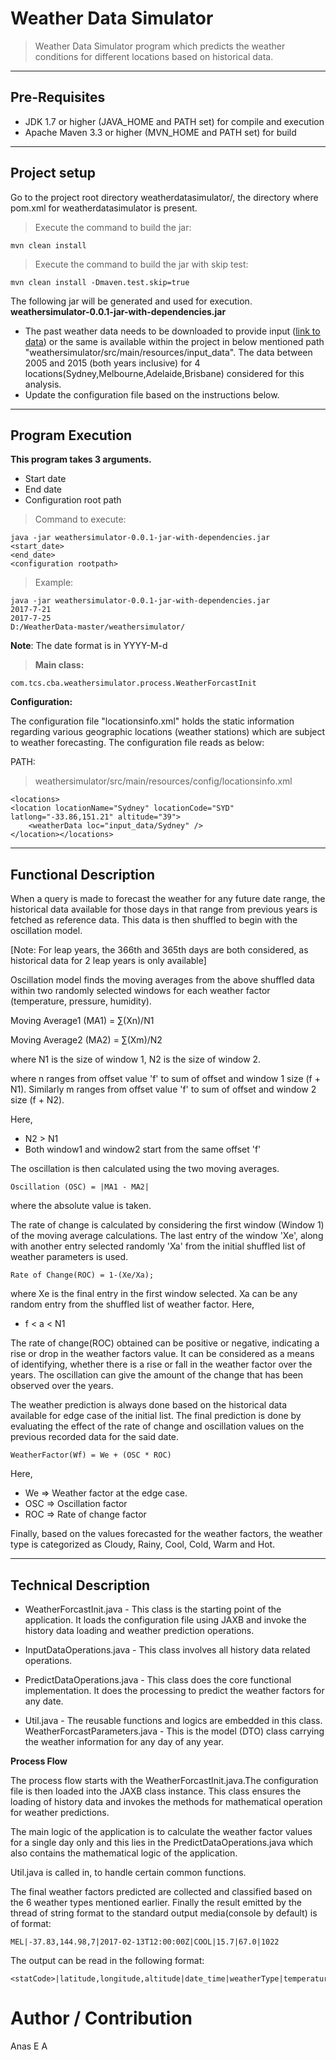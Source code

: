 # Weather Data Simulator

>    Weather Data Simulator program which predicts the weather conditions for different locations based on historical data.

----
## Pre-Requisites
* JDK 1.7 or higher (JAVA_HOME and PATH set) for compile and execution
* Apache Maven 3.3 or higher (MVN_HOME and PATH set) for build

----
## Project setup

Go to the project root directory weatherdatasimulator/, the directory where pom.xml for weatherdatasimulator is present.

>Execute the command to build the jar:

    mvn clean install



>Execute the command to build the jar with skip test:

    mvn clean install -Dmaven.test.skip=true

The following jar will be generated and used for execution.
**weathersimulator-0.0.1-jar-with-dependencies.jar**


* The past weather data needs to be downloaded to provide input ([link to data](https://www.wunderground.com/)) or the same is available within the project in below mentioned path 
 "weathersimulator/src/main/resources/input_data".
The data between 2005 and 2015 (both years inclusive) for 4 locations(Sydney,Melbourne,Adelaide,Brisbane) considered for this analysis.
* Update the configuration file based on the instructions below.

----
## Program Execution
**This program takes 3 arguments.**

* Start date
* End date
* Configuration root path

>Command to execute:

    java -jar weathersimulator-0.0.1-jar-with-dependencies.jar 
	<start_date> 
	<end_date>
    <configuration rootpath>

>Example:

    java -jar weathersimulator-0.0.1-jar-with-dependencies.jar 
	2017-7-21 
	2017-7-25
    D:/WeatherData-master/weathersimulator/

**Note**: The date format is in YYYY-M-d


>**Main class:**

     
	com.tcs.cba.weathersimulator.process.WeatherForcastInit



**Configuration:**

The configuration file "locationsinfo.xml" holds the static information regarding various geographic locations (weather stations) which are subject to weather forecasting. The configuration file reads as below:

PATH: 


>weathersimulator/src/main/resources/config/locationsinfo.xml

    <locations>
	<location locationName="Sydney" locationCode="SYD"  latlong="-33.86,151.21" altitude="39">
		<weatherData loc="input_data/Sydney" />
	</location></locations>

----
## Functional Description
When a query is made to forecast the weather for any future date range, the historical data available for those days in that range from previous years is fetched as reference data. This data is then shuffled to begin with the oscillation model.

[Note: For leap years, the 366th and 365th days are both considered, as historical data for 2 leap years is only available]

Oscillation model finds the moving averages from the above shuffled data within two randomly selected windows for each weather factor (temperature, pressure, humidity).


Moving Average1 (MA1) = ∑(Xn)/N1

Moving Average2 (MA2) = ∑(Xm)/N2


where N1 is the size of window 1, N2 is the size of window 2.

where n ranges from offset value 'f' to sum of offset and window 1 size (f + N1). Similarly m ranges from offset value 'f' to sum of offset and window 2 size (f + N2).

Here,

* N2 > N1
* Both window1 and window2 start from the same offset 'f'

The oscillation is then calculated using the two moving averages.
>

     
	Oscillation (OSC) = |MA1 - MA2|

where the absolute value is taken.

The rate of change is calculated by considering the first window (Window 1) of the moving average calculations. The last entry of the window 'Xe', along with another entry selected randomly 'Xa' from the initial shuffled list of weather parameters is used.


>

     
	Rate of Change(ROC) = 1-(Xe/Xa);


where Xe is the final entry in the first window selected. Xa can be any random entry from the shuffled list of weather factor. Here,

* f < a < N1

The rate of change(ROC) obtained can be positive or negative, indicating a rise or drop in the weather factors value. It can be considered as a means of identifying, whether there is a rise or fall in the weather factor over the years. The oscillation can give the amount of the change that has been observed over the years.

The weather prediction is always done based on the historical data available for edge case of the initial list. The final prediction is done by evaluating the effect of the rate of change and oscillation values on the previous recorded data for the said date.


>

     
	WeatherFactor(Wf) = We + (OSC * ROC)

Here,

*  We => Weather factor at the edge case.
* OSC => Oscillation factor
* ROC => Rate of change factor

Finally, based on the values forecasted for the weather factors, the weather type is categorized as Cloudy, Rainy, Cool, Cold, Warm and Hot.


----
## Technical Description


* WeatherForcastInit.java - This class is the starting point of the application. It loads the configuration file using JAXB and invoke the history data loading and weather prediction operations.

* InputDataOperations.java - This class involves all history data related operations.

* PredictDataOperations.java - This class does the core functional implementation. It does the processing to predict the weather factors for any date.
* Util.java - The reusable functions and logics are embedded in this class.
WeatherForcastParameters.java - This is the model (DTO) class carrying the weather information for any day of any year.

**Process Flow**

The process flow starts with the WeatherForcastInit.java.The configuration file is then loaded into the JAXB class instance. This class ensures the loading of history data and invokes the methods for mathematical operation for weather predictions.

The main logic of the application is to calculate the weather factor values for a single day only and this lies in the PredictDataOperations.java which also contains the mathematical logic of the application. 

Util.java is called in, to handle certain common functions.

The final weather factors predicted are collected and classified based on the 6 weather types mentioned earlier. Finally the result emitted by the thread of string format to the standard output media(console by default) is of format:

>

     
	MEL|-37.83,144.98,7|2017-02-13T12:00:00Z|COOL|15.7|67.0|1022



The output can be read in the following format:

>

     
	<statCode>|latitude,longitude,altitude|date_time|weatherType|temperature|humidity|pressure
  
  
  # Author / Contribution
Anas E A
